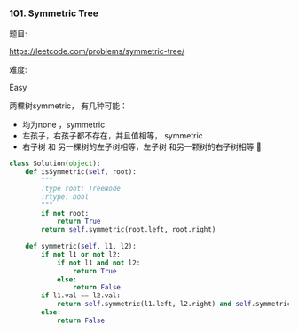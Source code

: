 ### 101. Symmetric Tree

题目:

<https://leetcode.com/problems/symmetric-tree/>


难度:

Easy


两棵树symmetric， 有几种可能：

- 均为none ，symmetric
- 左孩子，右孩子都不存在，并且值相等， symmetric
- 右子树 和 另一棵树的左子树相等，左子树 和另一颗树的右子树相等 🌲


```python
class Solution(object):
    def isSymmetric(self, root):
        """
        :type root: TreeNode
        :rtype: bool
        """
        if not root:
            return True
        return self.symmetric(root.left, root.right)
        
    def symmetric(self, l1, l2):
        if not l1 or not l2:
            if not l1 and not l2:
                return True
            else:
                return False
        if l1.val == l2.val:
            return self.symmetric(l1.left, l2.right) and self.symmetric(l1.right, l2.left)
        else:
            return False
```





